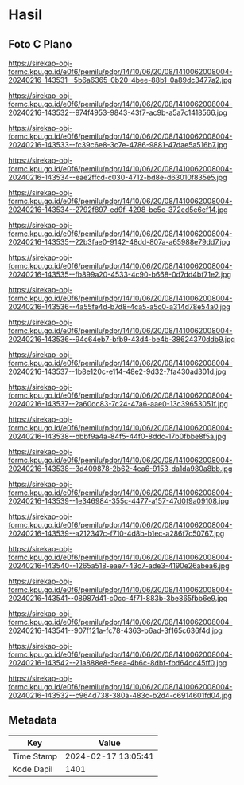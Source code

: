 # Hasil

## Foto C Plano

https://sirekap-obj-formc.kpu.go.id/e0f6/pemilu/pdpr/14/10/06/20/08/1410062008004-20240216-143531--5b6a6365-0b20-4bee-88b1-0a89dc3477a2.jpg

https://sirekap-obj-formc.kpu.go.id/e0f6/pemilu/pdpr/14/10/06/20/08/1410062008004-20240216-143532--974f4953-9843-43f7-ac9b-a5a7c1418566.jpg

https://sirekap-obj-formc.kpu.go.id/e0f6/pemilu/pdpr/14/10/06/20/08/1410062008004-20240216-143533--fc39c6e8-3c7e-4786-9881-47dae5a516b7.jpg

https://sirekap-obj-formc.kpu.go.id/e0f6/pemilu/pdpr/14/10/06/20/08/1410062008004-20240216-143534--eae2ffcd-c030-4712-bd8e-d63010f835e5.jpg

https://sirekap-obj-formc.kpu.go.id/e0f6/pemilu/pdpr/14/10/06/20/08/1410062008004-20240216-143534--2792f897-ed9f-4298-be5e-372ed5e6ef14.jpg

https://sirekap-obj-formc.kpu.go.id/e0f6/pemilu/pdpr/14/10/06/20/08/1410062008004-20240216-143535--22b3fae0-9142-48dd-807a-a65988e79dd7.jpg

https://sirekap-obj-formc.kpu.go.id/e0f6/pemilu/pdpr/14/10/06/20/08/1410062008004-20240216-143535--fb899a20-4533-4c90-b668-0d7dd4bf71e2.jpg

https://sirekap-obj-formc.kpu.go.id/e0f6/pemilu/pdpr/14/10/06/20/08/1410062008004-20240216-143536--4a55fe4d-b7d8-4ca5-a5c0-a314d78e54a0.jpg

https://sirekap-obj-formc.kpu.go.id/e0f6/pemilu/pdpr/14/10/06/20/08/1410062008004-20240216-143536--94c64eb7-bfb9-43d4-be4b-38624370ddb9.jpg

https://sirekap-obj-formc.kpu.go.id/e0f6/pemilu/pdpr/14/10/06/20/08/1410062008004-20240216-143537--1b8e120c-e114-48e2-9d32-7fa430ad301d.jpg

https://sirekap-obj-formc.kpu.go.id/e0f6/pemilu/pdpr/14/10/06/20/08/1410062008004-20240216-143537--2a60dc83-7c24-47a6-aae0-13c39653051f.jpg

https://sirekap-obj-formc.kpu.go.id/e0f6/pemilu/pdpr/14/10/06/20/08/1410062008004-20240216-143538--bbbf9a4a-84f5-44f0-8ddc-17b0fbbe8f5a.jpg

https://sirekap-obj-formc.kpu.go.id/e0f6/pemilu/pdpr/14/10/06/20/08/1410062008004-20240216-143538--3d409878-2b62-4ea6-9153-da1da980a8bb.jpg

https://sirekap-obj-formc.kpu.go.id/e0f6/pemilu/pdpr/14/10/06/20/08/1410062008004-20240216-143539--1e346984-355c-4477-a157-47d0f9a09108.jpg

https://sirekap-obj-formc.kpu.go.id/e0f6/pemilu/pdpr/14/10/06/20/08/1410062008004-20240216-143539--a212347c-f710-4d8b-b1ec-a286f7c50767.jpg

https://sirekap-obj-formc.kpu.go.id/e0f6/pemilu/pdpr/14/10/06/20/08/1410062008004-20240216-143540--1265a518-eae7-43c7-ade3-4190e26abea6.jpg

https://sirekap-obj-formc.kpu.go.id/e0f6/pemilu/pdpr/14/10/06/20/08/1410062008004-20240216-143541--08987d41-c0cc-4f71-883b-3be865fbb6e9.jpg

https://sirekap-obj-formc.kpu.go.id/e0f6/pemilu/pdpr/14/10/06/20/08/1410062008004-20240216-143541--907f121a-fc78-4363-b6ad-3f165c636f4d.jpg

https://sirekap-obj-formc.kpu.go.id/e0f6/pemilu/pdpr/14/10/06/20/08/1410062008004-20240216-143542--21a888e8-5eea-4b6c-8dbf-fbd64dc45ff0.jpg

https://sirekap-obj-formc.kpu.go.id/e0f6/pemilu/pdpr/14/10/06/20/08/1410062008004-20240216-143532--c964d738-380a-483c-b2d4-c6914601fd04.jpg


## Metadata

| Key        | Value               |
| ---------- | ------------------- |
| Time Stamp | 2024-02-17 13:05:41 |
| Kode Dapil | 1401                |



